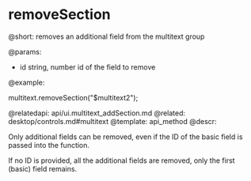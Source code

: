 removeSection
=============

@short: removes an additional field from the multitext group
	

@params:
* id	string, number		id of the field to remove

@example:

multitext.removeSection("$multitext2");

@relatedapi:
	api/ui.multitext_addSection.md
@related:
	desktop/controls.md#multitext
@template:	api_method
@descr:

Only additional fields can be removed, even if the ID of the basic field is passed into the function. 

If no ID is provided, all the additional fields are removed, only the first (basic) field remains. 

